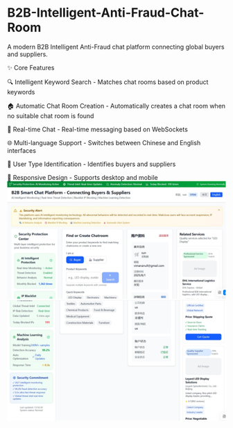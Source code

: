 # B2B-Intelligent-Anti-Fraud-Chat-Room
A modern B2B Intelligent Anti-Fraud chat platform connecting global buyers and suppliers.

✨ Core Features

🔍 Intelligent Keyword Search - Matches chat rooms based on product keywords

🏠 Automatic Chat Room Creation - Automatically creates a chat room when no suitable chat room is found

💬 Real-time Chat - Real-time messaging based on WebSockets

🌐 Multi-language Support - Switches between Chinese and English interfaces

👥 User Type Identification - Identifies buyers and suppliers

📱 Responsive Design - Supports desktop and mobile
![image](https://github.com/Goodweek/B2B-Intelligent-Anti-Fraud-Chat-Room/blob/master/B2B-Intelligent-Anti-Fraud-Chat-Room1.jpg)
![image](https://github.com/Goodweek/B2B-Intelligent-Anti-Fraud-Chat-Room/blob/master/B2B-Intelligent-Anti-Fraud-Chat-Room2.jpg)
